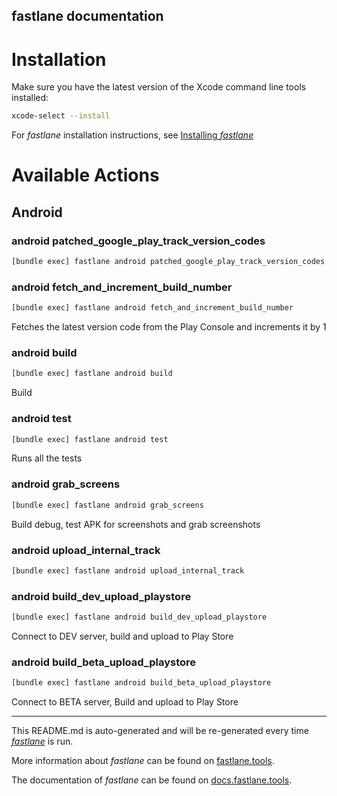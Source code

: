 fastlane documentation
----

# Installation

Make sure you have the latest version of the Xcode command line tools installed:

```sh
xcode-select --install
```

For _fastlane_ installation instructions, see [Installing _fastlane_](https://docs.fastlane.tools/#installing-fastlane)

# Available Actions

## Android

### android patched_google_play_track_version_codes

```sh
[bundle exec] fastlane android patched_google_play_track_version_codes
```



### android fetch_and_increment_build_number

```sh
[bundle exec] fastlane android fetch_and_increment_build_number
```

Fetches the latest version code from the Play Console and increments it by 1

### android build

```sh
[bundle exec] fastlane android build
```

Build

### android test

```sh
[bundle exec] fastlane android test
```

Runs all the tests

### android grab_screens

```sh
[bundle exec] fastlane android grab_screens
```

Build debug, test APK for screenshots and grab screenshots

### android upload_internal_track

```sh
[bundle exec] fastlane android upload_internal_track
```



### android build_dev_upload_playstore

```sh
[bundle exec] fastlane android build_dev_upload_playstore
```

Connect to DEV server, build and upload to Play Store

### android build_beta_upload_playstore

```sh
[bundle exec] fastlane android build_beta_upload_playstore
```

Connect to BETA server, Build and upload to Play Store

----

This README.md is auto-generated and will be re-generated every time [_fastlane_](https://fastlane.tools) is run.

More information about _fastlane_ can be found on [fastlane.tools](https://fastlane.tools).

The documentation of _fastlane_ can be found on [docs.fastlane.tools](https://docs.fastlane.tools).
